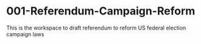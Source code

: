 # 001-Referendum-Campaign-Reform
This is the workspace to draft referendum to reform US federal election campaign laws

